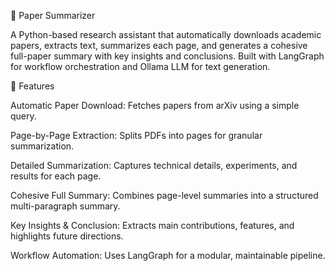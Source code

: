 📄 Paper Summarizer

A Python-based research assistant that automatically downloads academic papers, extracts text, summarizes each page, and generates a cohesive full-paper summary with key insights and conclusions. Built with LangGraph for workflow orchestration and Ollama LLM for text generation.

🚀 Features

Automatic Paper Download: Fetches papers from arXiv
 using a simple query.

Page-by-Page Extraction: Splits PDFs into pages for granular summarization.

Detailed Summarization: Captures technical details, experiments, and results for each page.

Cohesive Full Summary: Combines page-level summaries into a structured multi-paragraph summary.

Key Insights & Conclusion: Extracts main contributions, features, and highlights future directions.

Workflow Automation: Uses LangGraph for a modular, maintainable pipeline.
